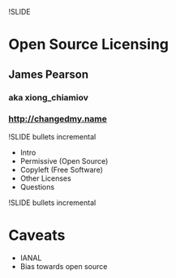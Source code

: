 !SLIDE 
# Open Source Licensing #
## James Pearson ##
### aka xiong_chiamiov ###
### http://changedmy.name ###

!SLIDE bullets incremental
* Intro
* Permissive (Open Source)
* Copyleft (Free Software)
* Other Licenses
* Questions

!SLIDE bullets incremental
# Caveats #

* IANAL
* Bias towards open source

